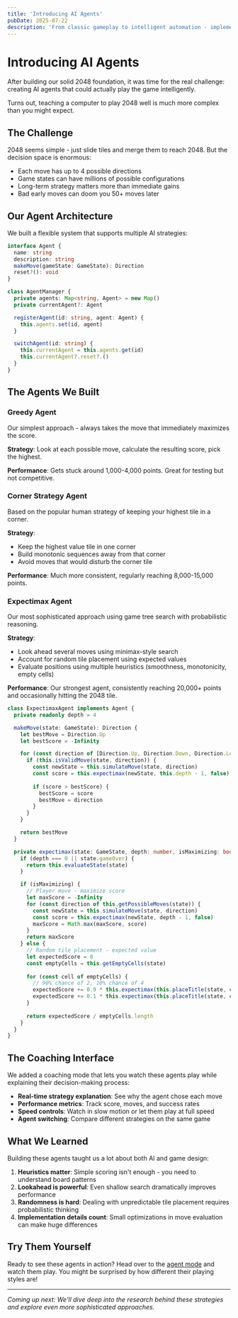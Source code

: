 ```yaml
---
title: 'Introducing AI Agents'
pubDate: 2025-07-22
description: 'From classic gameplay to intelligent automation - implementing AI agents that can actually play 2048 with different strategies and approaches.'
---
```


# Introducing AI Agents

After building our solid 2048 foundation, it was time for the real challenge: creating AI agents that could actually play the game intelligently.

Turns out, teaching a computer to play 2048 well is much more complex than you might expect.

## The Challenge

2048 seems simple - just slide tiles and merge them to reach 2048. But the decision space is enormous:
- Each move has up to 4 possible directions
- Game states can have millions of possible configurations  
- Long-term strategy matters more than immediate gains
- Bad early moves can doom you 50+ moves later

## Our Agent Architecture

We built a flexible system that supports multiple AI strategies:

```typescript
interface Agent {
  name: string
  description: string
  makeMove(gameState: GameState): Direction
  reset?(): void
}

class AgentManager {
  private agents: Map<string, Agent> = new Map()
  private currentAgent?: Agent

  registerAgent(id: string, agent: Agent) {
    this.agents.set(id, agent)
  }

  switchAgent(id: string) {
    this.currentAgent = this.agents.get(id)
    this.currentAgent?.reset?.()
  }
}
```

## The Agents We Built

### Greedy Agent
Our simplest approach - always takes the move that immediately maximizes the score.

**Strategy**: Look at each possible move, calculate the resulting score, pick the highest.

**Performance**: Gets stuck around 1,000-4,000 points. Great for testing but not competitive.

### Corner Strategy Agent  
Based on the popular human strategy of keeping your highest tile in a corner.

**Strategy**: 
- Keep the highest value tile in one corner
- Build monotonic sequences away from that corner
- Avoid moves that would disturb the corner tile

**Performance**: Much more consistent, regularly reaching 8,000-15,000 points.

### Expectimax Agent
Our most sophisticated approach using game tree search with probabilistic reasoning.

**Strategy**:
- Look ahead several moves using minimax-style search
- Account for random tile placement using expected values
- Evaluate positions using multiple heuristics (smoothness, monotonicity, empty cells)

**Performance**: Our strongest agent, consistently reaching 20,000+ points and occasionally hitting the 2048 tile.

```typescript
class ExpectimaxAgent implements Agent {
  private readonly depth = 4

  makeMove(state: GameState): Direction {
    let bestMove = Direction.Up
    let bestScore = -Infinity

    for (const direction of [Direction.Up, Direction.Down, Direction.Left, Direction.Right]) {
      if (this.isValidMove(state, direction)) {
        const newState = this.simulateMove(state, direction)
        const score = this.expectimax(newState, this.depth - 1, false)
        
        if (score > bestScore) {
          bestScore = score
          bestMove = direction
        }
      }
    }

    return bestMove
  }

  private expectimax(state: GameState, depth: number, isMaximizing: boolean): number {
    if (depth === 0 || state.gameOver) {
      return this.evaluateState(state)
    }

    if (isMaximizing) {
      // Player move - maximize score
      let maxScore = -Infinity
      for (const direction of this.getPossibleMoves(state)) {
        const newState = this.simulateMove(state, direction)
        const score = this.expectimax(newState, depth - 1, false)
        maxScore = Math.max(maxScore, score)
      }
      return maxScore
    } else {
      // Random tile placement - expected value
      let expectedScore = 0
      const emptyCells = this.getEmptyCells(state)
      
      for (const cell of emptyCells) {
        // 90% chance of 2, 10% chance of 4
        expectedScore += 0.9 * this.expectimax(this.placeTitle(state, cell, 2), depth - 1, true)
        expectedScore += 0.1 * this.expectimax(this.placeTitle(state, cell, 4), depth - 1, true)
      }
      
      return expectedScore / emptyCells.length
    }
  }
}
```

## The Coaching Interface

We added a coaching mode that lets you watch these agents play while explaining their decision-making process:

- **Real-time strategy explanation**: See why the agent chose each move
- **Performance metrics**: Track score, moves, and success rates
- **Speed controls**: Watch in slow motion or let them play at full speed
- **Agent switching**: Compare different strategies on the same game

## What We Learned

Building these agents taught us a lot about both AI and game design:

1. **Heuristics matter**: Simple scoring isn't enough - you need to understand board patterns
2. **Lookahead is powerful**: Even shallow search dramatically improves performance  
3. **Randomness is hard**: Dealing with unpredictable tile placement requires probabilistic thinking
4. **Implementation details count**: Small optimizations in move evaluation can make huge differences

## Try Them Yourself

Ready to see these agents in action? Head over to the [agent mode](/) and watch them play. You might be surprised by how different their playing styles are!

---

*Coming up next: We'll dive deep into the research behind these strategies and explore even more sophisticated approaches.*